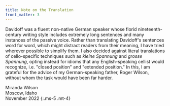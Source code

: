 ```yaml
---
title: Note on the Translation 
front_matter: 3
---
```


Davidoff was a fluent non-native German speaker whose florid nineteenth-century writing style includes extremely long sentences and many instances of the passive voice. Rather than translating Davidoff's sentences word for word, which might distract readers from their meaning, I have tried wherever possible to simplify them. I also decided against literal translations of cello-specific techniques such as *kleine Spannung* and *grosse Spannung*, opting instead for idioms that any English-speaking cellist would recognize, i.e. "closed position" and "extended position." In this, I am grateful for the advice of my German-speaking father, Roger Wilson, without whom the task would have been far harder. 

Miranda Wilson <br>
Moscow, Idaho <br>
November 2022
{:.ms-5 .mt-4}
